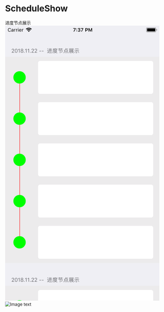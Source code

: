 # ScheduleShow
进度节点展示
    ![Image text](https://github.com/Hurdery/ScheduleShow/blob/master/screenshot/Simulator%20Screen%20Shot%20-%20iPhone%208%20-%202018-11-22%20at%2019.37.16.png)  ![Image text](https://https://github.com/Hurdery/ScheduleShow/blob/master/screenshot/Simulator%20Screen%20Shot%20-%20iPhone%208%20-%202018-11-22%20at%2019.37.25.png)
